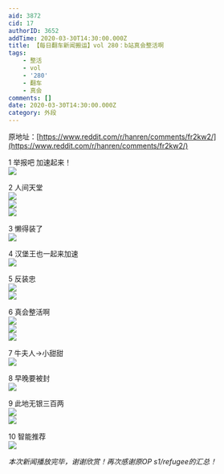 ```yaml
---
aid: 3872
cid: 17
authorID: 3652
addTime: 2020-03-30T14:30:00.000Z
title: 【每日翻车新闻搬运】vol 280：b站真会整活啊
tags:
    - 整活
    - vol
    - '280'
    - 翻车
    - 真会
comments: []
date: 2020-03-30T14:30:00.000Z
category: 外段
---
```


原地址：[https://www.reddit.com/r/hanren/comments/fr2kw2/](https://www.reddit.com/r/hanren/comments/fr2kw2/)

1 举报吧 加速起来！  
![](https://images.weserv.nl/?url=https%3A%2F%2Fpreview.redd.it%2Fr3741sy4mkp41.jpg%3Fwidth%3D972%26format%3Dpjpg%26auto%3Dwebp%26s%3D9fca55f6dc41d0b66128c822cd65241ac6ede0f2)

2 人间天堂  
![](https://images.weserv.nl/?url=https%3A%2F%2Fpreview.redd.it%2Ffkh9ur15mkp41.jpg%3Fwidth%3D719%26format%3Dpjpg%26auto%3Dwebp%26s%3D4d08adba718273b5cfd04312700d64e0c1e4ad8a)  
![](https://images.weserv.nl/?url=https%3A%2F%2Fpreview.redd.it%2Frpzqn2z4mkp41.jpg%3Fwidth%3D719%26format%3Dpjpg%26auto%3Dwebp%26s%3D69aa97c7bfcc6d26c827c25a5c3863451e91108e)  
![](https://images.weserv.nl/?url=https%3A%2F%2Fpreview.redd.it%2Ffj649vy4mkp41.jpg%3Fwidth%3D719%26format%3Dpjpg%26auto%3Dwebp%26s%3D43f8c0594e4f03d4b09df91adef5b8cb5f5760f1)

3 懒得装了  
![](https://images.weserv.nl/?url=https%3A%2F%2Fpreview.redd.it%2Fi2t84vz4mkp41.png%3Fwidth%3D646%26format%3Dpng%26auto%3Dwebp%26s%3Dc72aa46e87d54a05d39bdb536976f192373f7ca7)

4 汉堡王也一起来加速  
![](https://images.weserv.nl/?url=https%3A%2F%2Fpreview.redd.it%2F28u3gzy4mkp41.jpg%3Fwidth%3D640%26format%3Dpjpg%26auto%3Dwebp%26s%3D6a1e7be53902162395835cc929ce2a79ba1b2ec1)

5 反装忠  
![](https://images.weserv.nl/?url=https%3A%2F%2Fpreview.redd.it%2Fmoitzxy4mkp41.jpg%3Fwidth%3D800%26format%3Dpjpg%26auto%3Dwebp%26s%3D4a19c5345775b1ad30936876512a3d4422fd90b9)  
![](https://images.weserv.nl/?url=https%3A%2F%2Fpreview.redd.it%2F2d00ht15mkp41.jpg%3Fwidth%3D800%26format%3Dpjpg%26auto%3Dwebp%26s%3D83a8e72bb0dffa203c81dafa02de0ed508099d45)

6 真会整活啊  
![](https://images.weserv.nl/?url=https%3A%2F%2Fpreview.redd.it%2Fz9q5nuy4mkp41.jpg%3Fwidth%3D1031%26format%3Dpjpg%26auto%3Dwebp%26s%3D431e4b08f645e58aa7b62b2d418ca6ca62bf2364)  
![](https://images.weserv.nl/?url=https%3A%2F%2Fpreview.redd.it%2F857dvaz4mkp41.jpg%3Fwidth%3D1008%26format%3Dpjpg%26auto%3Dwebp%26s%3D8e71ae7684c77a8b1d8fb37c8c9b5e71145db8ac)  
![](https://images.weserv.nl/?url=https%3A%2F%2Fpreview.redd.it%2Fnu2ikaz4mkp41.jpg%3Fwidth%3D1031%26format%3Dpjpg%26auto%3Dwebp%26s%3De353d2726f524ef4764e13ef0dab9dcf330dd6da)

7 牛夫人→小甜甜  
![](https://images.weserv.nl/?url=https%3A%2F%2Fpreview.redd.it%2Fa24vxbz4mkp41.jpg%3Fwidth%3D720%26format%3Dpjpg%26auto%3Dwebp%26s%3Da9d1b3fcb314d476970280fe53ff7781920471a7)

8 早晚要被封  
![](https://images.weserv.nl/?url=https%3A%2F%2Fpreview.redd.it%2F5p348yy4mkp41.jpg%3Fwidth%3D680%26format%3Dpjpg%26auto%3Dwebp%26s%3D1a6da20691bb36b810509efc249a8b4bb86c306a)

9 此地无银三百两  
![](https://images.weserv.nl/?url=https%3A%2F%2Fpreview.redd.it%2Fei1ttdz4mkp41.jpg%3Fwidth%3D796%26format%3Dpjpg%26auto%3Dwebp%26s%3D2e3bfb4d95c5091dc23380cc6bffed612b5308b1)  
![](https://images.weserv.nl/?url=https%3A%2F%2Fpreview.redd.it%2Fbez1tdz4mkp41.jpg%3Fwidth%3D799%26format%3Dpjpg%26auto%3Dwebp%26s%3D654e3601b66a42641e77af040438e73bb3bcf3d3)

10 智能推荐  
![](https://images.weserv.nl/?url=https%3A%2F%2Fpreview.redd.it%2Fy7s0svy4mkp41.jpg%3Fwidth%3D890%26format%3Dpjpg%26auto%3Dwebp%26s%3D302af6e159775ec3828aa43e359c6d6b3f3899f9)

_本次新闻播放完毕，谢谢欣赏！再次感谢原OP s1/refugee的汇总！_
